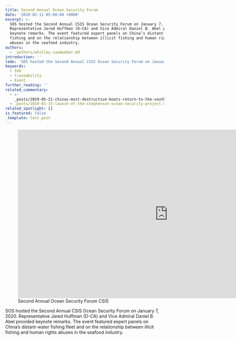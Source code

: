 ```yaml
---
title: Second Annual Ocean Security Forum
date: '2020-02-11 05:00:00 +0000'
excerpt: >-
  SOS hosted the Second Annual CSIS Ocean Security Forum on January 7, 2020.
  Representative Jared Huffman (D-CA) and Vice Admiral Daniel B. Abel provided
  keynote remarks. The event featured expert panels on China’s distant-water
  fishing and on the relationship between illicit fishing and human rights
  abuses in the seafood industry.
authors:
  - _authors/whitley-saumweber.md
introduction: ''
lede: 'SOS hosted the Second Annual CSIS Ocean Security Forum on January 7, 2020.'
keywords:
  - IUU
  - traceability
  - Event
further_reading: ''
related_commentary:
  - >-
    _posts/2019-05-21-chinas-most-destructive-boats-return-to-the-south-china-sea.md
  - _posts/2019-01-15-launch-of-the-stephenson-ocean-security-project.md
related_spotlight: []
is_featured: false
_template: test_post
---
```



<figure class="post-feature-video">

<div class="video-wrapper"><iframe width="949" height="534" src="https://www.youtube.com/embed/db_JL31sdoE" frameborder="0" allow="accelerometer; autoplay; encrypted-media; gyroscope; picture-in-picture" allowfullscreen></iframe>

</div>

<figcaption class="img-caption">Second Annual Ocean Security Forum <span class="img-caption__source">CSIS</span></figcaption>

</figure>

SOS hosted the Second Annual CSIS Ocean Security Forum on January 7, 2020. Representative Jared Huffman (D-CA) and Vice Admiral Daniel B. Abel provided keynote remarks. The event featured expert panels on China’s distant-water fishing fleet and on the relationship between illicit fishing and human rights abuses in the seafood industry.
